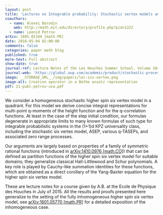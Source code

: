 ```yaml
---
layout: post
title: 'Lectures on Integrable probability: Stochastic vertex models and symmetric functions'
coauthors:
  - name: Alexei Borodin
    web: http://math.mit.edu/directory/profile.php?pid=1222
  - name: Leonid Petrov
arXiv: 1605.01349 [math.PR]
date: 2016-05-04 02:00:00
comments: false
categories: paper math blog
published: true
more-text: Full abstract
show-date: true
journal-ref: Lecture Notes of the Les Houches Summer School, Volume 104, July 2015
journal-web: 'https://global.oup.com/academic/product/stochastic-processes-and-random-matrices-9780198797319?lang=en&cc=us'
image: __STORAGE_URL__/img/papers/lec-six-vertex.png
image-alt: Creation operator in a Bethe ansatz representation
pdf: 21-publ-petrov-uva.pdf
---
```


We consider a homogeneous stochastic higher spin six vertex model in a quadrant. For this model we derive concise integral representations for multi-point q-moments of the height function and for the q-correlation functions. At least in the case of the step initial condition, our formulas degenerate in appropriate limits to many known formulas of such type for integrable probabilistic systems in the (1+1)d KPZ universality class, including the stochastic six vertex model, ASEP, various q-TASEPs, and associated zero range processes.<!--more-->

Our arguments are largely based on properties of a family of symmetric rational functions (introduced in [arXiv:1410.0976 [math.CO]](https://arxiv.org/abs/1410.0976)) that can be defined as partition functions of the higher spin six vertex model for suitable domains; they generalize classical Hall-Littlewood and Schur polynomials. A key role is played by Cauchy-like summation identities for these functions, which are obtained as a direct corollary of the Yang-Baxter equation for the higher spin six vertex model.

These are lecture notes for a course given by A.B. at the Ecole de Physique des Houches in July of 2015. All the results and proofs presented here generalize to the setting of the fully inhomogeneous higher spin six vertex model, see [arXiv:1601.05770 [math.PR]](https://arxiv.org/abs/1601.05770) for a detailed exposition of the inhomogeneous case.
